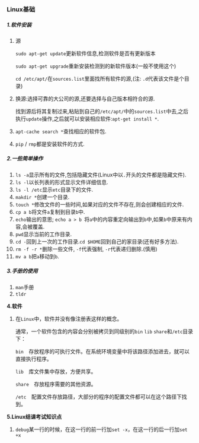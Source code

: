 ### Linux基础

##### 1.软件安装

1. 源

   `sudo apt-get update`更新软件信息,检测软件是否有更新版本

   `sudo apt-get upgrade`重新安装检测到的新软件版本(一般不使用这个)

   `cd /etc/apt/`在`sources.list`里面找所有软件的源,(注: `.d`代表该文件是个目录)

2. 换源:选择可靠的大公司的源,还要选择与自己版本相符合的源.

   找到源后将其复制过来,粘贴到自己的`/etc/apt/`中的`sources.list`中去,之后执行`update`操作,之后就可以安装相应软件:`apt-get install *`.

3. `apt-cache search *`查找相应的软件包.

4. `pip` / `rmp`都是安装软件的方式.

##### 2.一些简单操作

1. `ls -a`显示所有的文件,包括隐藏文件(Linux中以`.`开头的文件都是隐藏文件).
2. `ls -l`以长列表的形式显示文件详细信息.
3. `ls -l /etc`显示`etc`目录下的文件.
4. `makdir *`创建一个目录.
5. `touch *`修改文件的一些时间,如果对应的文件不存在,则会创建相应的文件.
6. `cp a b`将文件`a`复制到目录`b`中.
7. `echo`输出的意思; `echo a > b `将`a`中的内容重定向输出到`b`中,如果`b`中原来有内容,会被覆盖.
8. `pwd`显示当前的工作目录.
9. `cd -`回到上一次的工作目录.`cd $HOME`回到自己的家目录(还有好多方法).
10. `rm -f -r *`删除一些文件, `-f`代表强制, `-r`代表递归删除.(慎用)
11. `mv a b`把`a`移动到`b`.

##### 3.手册的使用

1. `man`手册
2. `tldr`

**4.软件**

1. 在`Linux`中，软件并没有像注册表这样的概念。

   通常，一个软件包含的内容会分别被拷贝到同级别的`bin` `lib` `share`和`/etc`目录下：

   `bin`　存放程序的可执行文件。在系统环境变量中将该路径添加进去，就可以直接执行程序。

   `lib`　库文件集中存放，方便共享。

   `share`　存放程序需要的其他资源。

   `/etc`　配置文件存放路径，大部分的程序的配置文件都可以在这个路径下找到。

**5.Linux结课考试知识点**

1. `debug`某一行的时候，在这一行的前一行加`set -x`，在这一行的后一行加`set +x`

